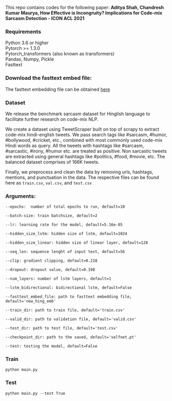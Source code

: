 This repo contains codes for the following paper:
**Aditya Shah, Chandresh Kumar Maurya, How Effective is Incongruity? Implications for Code-mix Sarcasm Detection  - ICON ACL 2021**


### Requirements
  Python 3.6 or higher <br>
  Pytorch >= 1.3.0 <br>
  Pytorch_transformers (also known as transformers) <br>
  Pandas, Numpy, Pickle <br>
  Fasttext  <br>

### Download the fasttext embed file:

The fasttext embedding file can be obtained [here](https://drive.google.com/file/d/1L7NBq58JYdXlGjSTwaJrVfZCLllXd0sh/view?usp=sharing)

### Dataset
We release the benchmark sarcasm dataset for Hinglish language to facilitate further research on code-mix NLP. <br>

We create a dataset using TweetScraper built on top of scrapy to extract code-mix hindi-english tweets. We pass search tags like #sarcasm, #humor, #bollywood, #cricket, etc., combined with most commonly used code-mix Hindi words as query. All the tweets with hashtags like #sarcasm, #sarcastic, #irony, #humor etc. are treated as positive. Non sarcastic tweets are extracted using general hashtags like #politics, #food, #movie, etc. The balanced dataset comprises of 166K tweets. 

Finally, we preprocess and clean the data by removing urls, hashtags, mentions, and punctuation in the data. The respective files can be found here as ```train.csv```, ```val.csv```, and ```test.csv```

### Arguments:

```
--epochs:  number of total epochs to run, default=10

--batch-size: train batchsize, default=2

--lr: learning rate for the model, default=5.16e-05

--hidden_size_lstm: hidden size of lstm, default=1024

--hidden_size_linear: hidden size of linear layer, default=128

--seq_len: sequence lenght of input text, default=56

--clip: gradient clipping, default=0.218

--dropout: dropout value, default=0.198

--num_layers: number of lstm layers, default=1

--lstm_bidirectional: bidirectional lstm, default=False

--fasttext_embed_file: path to fasttext embedding file, default='new_hing_emb'

--train_dir: path to train file, default='train.csv'

--valid_dir: path to validation file, default='valid.csv'

--test_dir: path to test file, default='test.csv'

--checkpoint_dir: path to the saved, default='selfnet.pt'

--test: testing the model, default=False
```
### Train

```python main.py```

### Test

```python main.py --test True```

